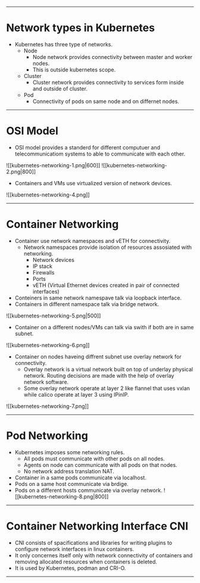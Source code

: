 ___
# Network types in Kubernetes
- Kubernetes has three type of networks.
	- Node
		- Node network provides connectivity between master and worker nodes.
		- This is outside kubernetes scope.
	- Cluster
		- Cluster network provides connectivity to services form inside and outside of cluster.
	- Pod
		- Connectivity of pods on same node and on differnet nodes.
___
# OSI Model
- OSI model provides a standerd for different computuer and telecommunicatiom systems to able to communicate with each other.

![[kubernetes-networking-1.png|600]]
![[kubernetes-networking-2.png|800]]
- Containers and VMs use virtualized version of network devices.

![[kubernetes-networking-4.png]]
___
# Container Networking
- Container use network namespaces and vETH for connectivity.
	- Network namespaces provide isolation of resources assosiated with networking.
		- Network devices
		- IP stack
		- Firewalls
		- Ports
		- vETH (Virtual Ethernet devices created in pair of connected interfaces)
- Conteiners in same network namespave talk via loopback interface.
- Containers in different namespace talk via bridge network.

![[kubernetes-networking-5.png|500]]
- Container on a different nodes/VMs can talk via swith if both are in same subnet.

![[kubernetes-networking-6.png]]
- Container on nodes haveing diffrent subnet use overlay network for connectivity.
	- Overlay network is a virtual network built on top of underlay physical network. Routing decisions are made with the help of overlay network software. 
	- Some overlay network operate at layer 2 like flannel that uses vxlan while calico operate at layer 3 using IPinIP. 

![[kubernetes-networking-7.png]]
___
# Pod Networking
- Kubernetes imposes some networking rules.
	- All pods must communicate with other pods on all nodes.
	- Agents on node can communicate with all pods on that nodes.
	- No network address translation NAT.
- Container in a same pods communicate via localhost.
- Pods on a same host communicate via brdige.
- Pods on a different hosts communicate via overlay network.
![[kubernetes-networking-8.png|800]]
___
# Container Networking Interface CNI
- CNI consists of spacifications and libraries for writing plugins to configure network interfaces in linux containers. 
- It only concernes itself only with network connectivity of containers and removing allocated resources when containers is deleted.
- It is used by Kubernetes, podman and CRI-O.
___